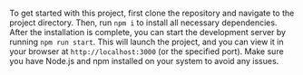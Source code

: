 To get started with this project, first clone the repository and navigate to the project directory. Then, run `npm i` to install all necessary dependencies. After the installation is complete, you can start the development server by running `npm run start`. This will launch the project, and you can view it in your browser at `http://localhost:3000` (or the specified port). Make sure you have Node.js and npm installed on your system to avoid any issues.
